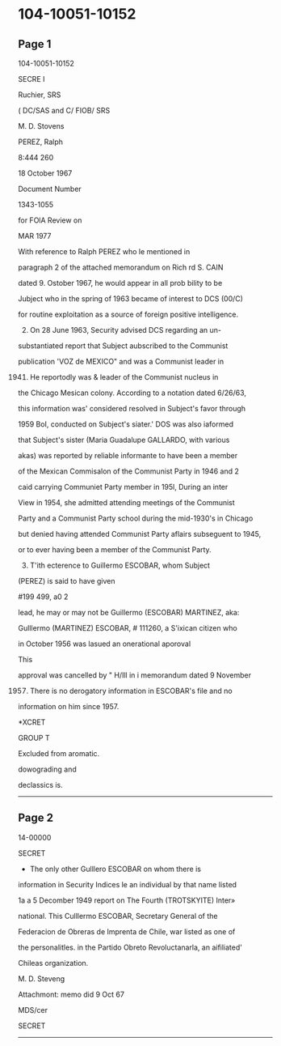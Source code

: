 # 104-10051-10152

## Page 1

104-10051-10152

SECRE I

Ruchier, SRS

( DC/SAS and C/ FIOB/ SRS

M. D. Stovens

PEREZ, Ralph

8:444 260

18 October 1967

Document Number

1343-1055

for FOlA Review on

MAR 1977

With reference to Ralph PEREZ who le mentioned in

paragraph 2 of the attached memorandum on Rich rd S. CAIN

dated 9. Ostober 1967, he would appear in all prob bility to be

Jubject who in the spring of 1963 became of interest to DCS (00/C)

for routine exploitation as a source of foreign positive intelligence.

2. On 28 June 1963, Security advised DCS regarding an un-

substantiated report that Subject aubscribed to the Communist

publication 'VOZ de MEXICO" and was a Communist leader in

1941. He reportodly was & leader of the Communist nucleus in

the Chicago Mesican colony. According to a notation dated 6/26/63,

this information was' considered resolved in Subject's favor through

1959 BoI, conducted on Subject's siater.' DOS was also iaformed

that Subject's sister (Maria Guadalupe GALLARDO, with various

akas) was reported by reliable informante to have been a member

of the Mexican Commisalon of the Communist Party in 1946 and 2

caid carrying Communiet Party member in 195l, During an inter

View in 1954, she admitted attending meetings of the Communist

Party and a Communist Party school during the mid-1930's in Chicago

but denied having attended Communist Party aflairs subseguent to 1945,

or to ever having been a member of the Communist Party.

3. T'ith ecterence to Guillermo ESCOBAR, whom Subject

(PEREZ) is said to have given

#199 499, a0 2

lead, he may or may not be Guillermo (ESCOBAR) MARTINEZ, aka:

Gulllermo (MARTINEZ) ESCOBAR, # 111260, a S'ixican citizen who

in October 1956 was lasued an onerational aporoval

This

approval was cancelled by " H/Ill in i memorandum dated 9 November

1957. There is no derogatory information in ESCOBAR's file and no

information on him since 1957.

*XCRET

GROUP T

Excluded from aromatic.

dowograding and

declassics is.

---

## Page 2

14-00000

SECRET

* The only other Gulllero ESCOBAR on whom there is

information in Security Indices le an individual by that name listed

1a a 5 Decomber 1949 report on The Fourth (TROTSKYITE) Inter»

national. This Culllermo ESCOBAR, Secretary General of the

Federacion de Obreras de Imprenta de Chile, war listed as one of

the personalitles. in the Partido Obreto Revoluctanarla, an aifiliated'

Chileas organization.

M. D. Steveng

Attachmont: memo did 9 Oct 67

MDS/cer

SECRET

---

